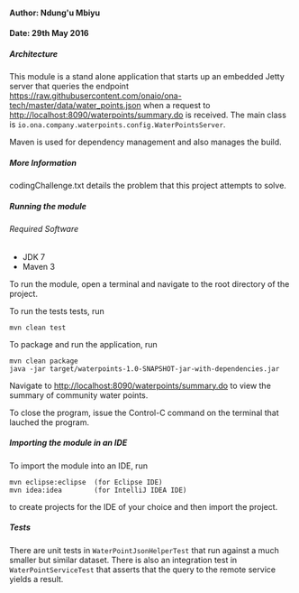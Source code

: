 #### Author: Ndung'u Mbiyu
#### Date: 29th May 2016


##### Architecture

This module is a stand alone application that starts up an embedded Jetty server that queries the endpoint <https://raw.githubusercontent.com/onaio/ona-tech/master/data/water_points.json> when a request to <http://localhost:8090/waterpoints/summary.do> is received. The main class is `io.ona.company.waterpoints.config.WaterPointsServer`.

Maven is used for dependency management and also manages the build.

##### More Information
codingChallenge.txt details the problem that this project attempts to solve.

##### Running the module
###### Required Software

- JDK 7
- Maven 3

To run the module, open a terminal and navigate to the root directory of the project.

To run the tests tests, run

	mvn clean test
	
To package and run the application, run

	mvn clean package
	java -jar target/waterpoints-1.0-SNAPSHOT-jar-with-dependencies.jar
	
Navigate to <http://localhost:8090/waterpoints/summary.do> to view the summary of community water points.

To close the program, issue the Control-C command on the terminal that lauched the program.
	
##### Importing the module in an IDE

To import the module into an IDE, run

	mvn eclipse:eclipse  (for Eclipse IDE)
	mvn idea:idea	     (for IntelliJ IDEA IDE)
	
to create projects for the IDE of your choice and then import the project.

##### Tests

There are unit tests in `WaterPointJsonHelperTest` that run against a much smaller but similar dataset. There is also an integration test in `WaterPointServiceTest` that asserts that the query to the remote service yields a result.
